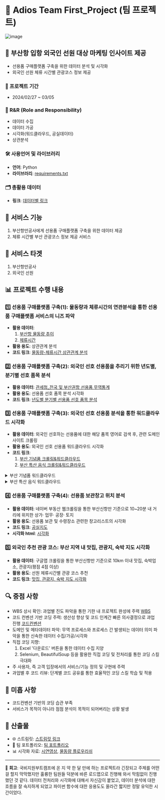 # 🚢 Adios Team First_Project (팀 프로젝트)

![image](https://github.com/Kshi0219/Adios/assets/149676714/0505755b-91f5-4f97-a42b-860c0aadd829)

## 🎯 부산항 입항 외국인 선원 대상 마케팅 인사이트 제공
- 선용품 구매플랫폼 구축을 위한 데이터 분석 및 시각화
- 외국인 선원 체류 시간별 관광코스 정보 제공

### 📅 프로젝트 기간
- 2024/02/27 ~ 03/05

### 👥 R&R (Role and Responsibility)
- 데이터 수집
- 데이터 가공
- 시각화(워드클라우드, 공실데이터)
- 상관분석

### 🛠️ 사용언어 및 라이브러리
- **언어**: Python
- **라이브러리**: [requirements.txt](requirements.txt)

### 🗂️ 총활용 데이터
- **링크**: [데이터별 링크](데이터별%20링크.xlsx)

## 🌟 서비스 기능
1. 부산항만공사에게 선용품 구매플랫폼 구축을 위한 데이터 제공
2. 체류 시간별 부산 관광코스 정보 제공 서비스

## 🎯 서비스 타겟
1. 부산항만공사
2. 외국인 선원

## 📊 프로젝트 수행 내용

### 1️⃣ 선용품 구매플랫폼 구축(1): 물동량과 체류시간의 연관분석을 통한 선용품 구매플랫폼 서비스의 니즈 파악
- **활용 데이터**:
  1. [부산항 물동량 추이](https://www.busanpa.com/kor/Contents.do?mCode=MN0931)
  2. [체류시간](https://www.pnitl.com/infoservice/vessel/vslScheduleList.jsp)
- **활용 용도**: 상관관계 분석
- **코드 링크**: [물동량-체류시간 상관관계 분석](상관분석/물동량-체류시간_상관분석_zscore표준화.ipynb)

### 2️⃣ 선용품 구매플랫폼 구축(2): 외국인 선호 선용품을 추리기 위한 년도별, 분기별 선호 품목 분석
- **활용 데이터**: [관세청_전국 및 부산권항 선용품 무역통계](https://www.data.go.kr/data/15060293/fileData.do)
- **활용 용도**: 선용품 선호 품목 분석 시각화
- **코드 링크**: [년도별 분기별 선용품 선호 품목 분석](년도별%20분기별%20품목%20분석/년도별%20분기별%20품목별%20분석.ipynb)

### 3️⃣ 선용품 구매플랫폼 구축(3): 외국인 선호 선용품 분석을 통한 워드클라우드 시각화
- **활용 데이터**: 외국인 선호하는 선용품에 대한 해당 품목 영어로 검색 후, 관련 도메인 사이트 크롤링
- **활용 용도**: 외국인 선호 선용품 워드클라우드 시각화
- **코드 링크**:
  1. [부산 기념품 크롤링&워드클라우드](크롤링&워드클라우드/기념품%20크롤링%20and%20워드클라우드.ipynb)
  2. [부산 특산 음식 크롤링&워드클라우드](크롤링&워드클라우드/식품%20크롤링%20and%20워드클라우드.ipynb)

<details>
  <summary>부산 기념품 워드클라우드</summary>
  <img src="크롤링&워드클라우드/기념품.png" alt="부산 기념품 워드클라우드">
</details>

<details>
  <summary>부산 특산 음식 워드클라우드</summary>
  <img src="크롤링&워드클라우드/식품.png" alt="부산 특산 음식 워드클라우드">
</details>

### 4️⃣ 선용품 구매플랫폼 구축(4): 선용품 보관창고 위치 분석
- **활용 데이터**: 네이버 부동산 웹크롤링을 통한 부산신항만 기준으로 10~20분 내 거리에 위치한 상가· 업무· 공장· 토지
- **활용 용도**: 선용품 보관 및 수령장소 관련한 창고리스트의 시각화
- **코드 링크**: [공실지도](지도%20시각화/공실지도%20folium%20완성.ipynb)
- **시각화 html**: [시각화](지도%20시각화/공실지도.html)

### 5️⃣ 외국인 추천 관광 코스: 부산 지역 내 맛집, 관광지, 숙박 지도 시각화
- **활용 데이터**: 구글맵 크롤링을 통한 부산신항만 기준으로 10km 이내 맛집, 숙박업소, 관광지(평점 4점 이상)
- **활용 용도**: 선원 체류시간별 관광 코스 추천
- **코드 링크**: [맛집, 관광지, 숙박 지도 시각화](지도%20시각화/맛집,%20관광지.%20숙박%20지도%20시각화(folium).ipynb)

## 🔍 중점 사항
- WBS 상시 확인: 과업별 진도 파악을 통한 기한 내 프로젝트 완성에 주력 [WBS](부산항만공사%20직영%20서비스플랫폼%20구축을%20위한%20데이터분석%20WBS.xlsx)
- 코드 컨벤션 기반 코딩 주력: 생산성 향상 및 코드 인계간 빠른 의사결정으로 과업 진행 [코드컨벤션](데이터분석_코드컨벤션_0.1.pptx.pdf)
- 도메인 및 메타데이터 파악: 무역 프로세스와 프로세스 간 발생되는 데이터 의미 파악을 통한 신속한 데이터 수집/가공/시각화
- 직접 코딩 지향:
  1. Excel '다운로드' 버튼을 통한 데이터 수집 지양
  2. Selenium, BeautifulSoup 등을 활용한 직접 코딩 및 전처리를 통한 코딩 스킬 극대화
- 주 사용자, 즉 고객 입장에서의 서비스/기능 정의 및 구현에 주력
- 과업별 후 코드 리뷰: 단계별 코드 공유를 통한 효율적인 코딩 스킬 학습 및 적용

## 📝 미흡 사항
- 코드컨벤션 기반의 코딩 습관 부족
- 서비스가 목적이 아니라 점점 분석이 목적이 되어버리는 상황 발생

## 📂 산출물 
- 🌐 스트림릿: [스트림릿 링크](https://busanportservice.streamlit.app/)
- 📄 팀 포트폴리오: [팀 포트폴리오](부산항_데이터분석_ver_1.0_완료.pdf)
- 📊 시각화 자료: [시연영상](Adios_시각화결과산출물.mp4), [물동량 플로우리쉬](플로우리쉬.mp4)

---

💬 **회고**: 국비지원부트캠프에 온 지 약 한 달 만에 하는 프로젝트라 긴장되고 주제를 어떤걸 할지 막막했지만 훌륭한 팀원들 덕분에 
바른 로드맵으로 진행해 와서 막힘없이 진행했던 것 같다. 데이터 전처리와 시각화에 대해서 자신감이 붙었고, 데이터 분석에 대한 흐름을 잘 숙지하게 되었고 파이썬 함수에 대한 응용도도 올라간 짧지만 정말 유익한 시간이었다.